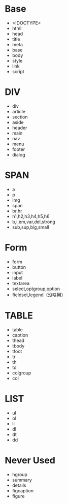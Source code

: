 # Base

-   <\!DOCTYPE>
-   html
-   head
-   title
-   meta
-   base
-   body
-   style
-   link
-   script

# DIV

-   div
-   article
-   section
-   aside
-   header
-   main
-   nav
-   menu
-   footer
-   dialog

# SPAN

-   a
-   p
-   img
-   span
-   br,hr
-   h1,h2,h3,h4,h5,h6
-   b,i,em,var,del,strong
-   sub,sup,big,small

# Form

-   form
-   button
-   input
-   label
-   textarea
-   select,optgroup,option
-   fieldset,legend（没啥用）

# TABLE

-   table
-   caption
-   thead
-   tbody
-   tfoot
-   tr
-   th
-   td
-   colgroup
-   col

# LIST

-   ul
-   ol
-   li
-   dl
-   dt
-   dd

# Never Used

-   hgroup
-   summary
-   details
-   figcaption
-   figure
